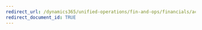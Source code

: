```yaml
---
redirect_url: /dynamics365/unified-operations/fin-and-ops/financials/accounts-receivable/create-free-text-invoice-template-new
redirect_document_id: TRUE 
--- 
```

